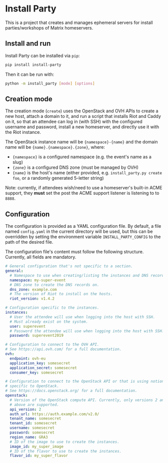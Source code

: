 # Install Party

This is a project that creates and manages ephemeral servers for install parties/workshops of Matrix homeservers.

## Install and run

Install Party can be installed via `pip`:

```bash
pip install install-party
```

Then it can be run with:

```bash
python -m install_party [mode] [options]
```

## Creation mode

The creation mode (`create`) uses the OpenStack and OVH APIs to create a new host, attach a domain to it, and run a script that installs Riot and Caddy on it, so that an attendee can log in (with SSH) with the configured username and password, install a new homeserver, and directly use it with the Riot instance.

The OpenStack instance name will be `{namespace}-{name}` and the domain name will be `{name}.{namespace}.{zone}`, where:

* `{namespace}` is a configured namespace (e.g. the event's name as a slug)
* `{zone}` is a configured DNS zone (must be managed by OVH)
* `{name}` is the host's name (either provided, e.g. `install_party.py create foo`, or a randomly generated 5-letter string) 

Note: currently, if attendees wish/need to use a homeserver's built-in ACME support, they **must** set the post the ACME support listener is listening to to `8888`.

## Configuration

The configuration is provided as a YAML configuration file. By default, a file named `config.yaml` in the current directory will be used, but this can be overridden by setting the environment variable `INSTALL_PARTY_CONFIG` to the path of the desired file.

The configuration file's content must follow the following structure. Currently, all fields are mandatory.

```yaml
# General configuration that's not specific to a section.
general:
  # Namespace to use when creating/listing the instances and DNS records.
  namespace: my-super-event
  # DNS zone to create the DNS records on.
  dns_zone: example.com
  # The version of Riot to install on the hosts.
  riot_version: v1.4.2

# Configuration specific to the instances.
instances:
  # User the attendee will use when logging into the host with SSH.
  # Must already exist on the system.
  user: superevent
  # Password the attendee will use when logging into the host with SSH.
  password: superevent2019

# Configuration to connect to the OVH API.
# See https://api.ovh.com/ for a full documentation.
ovh:
  endpoint: ovh-eu
  application_key: somesecret
  application_secret: somesecret
  consumer_key: somesecret

# Configuration to connect to the OpenStack API or that is using notions
# specific to OpenStack.
# See https://docs.openstack.org/ for a full documentation.
openstack:
  # Version of the OpenStack compute API. Currently, only versions 2 and
  # above are supported.
  api_version: 2
  auth_url: https://auth.example.com/v2.0/
  tenant_name: somesecret
  tenant_id: somesecret
  username: somesecret
  password: somesecret
  region_name: GRA3
  # ID of the image to use to create the instances.
  image_id: my_super_image
  # ID of the flavor to use to create the instances.
  flavor_id: my_super_flavor
```